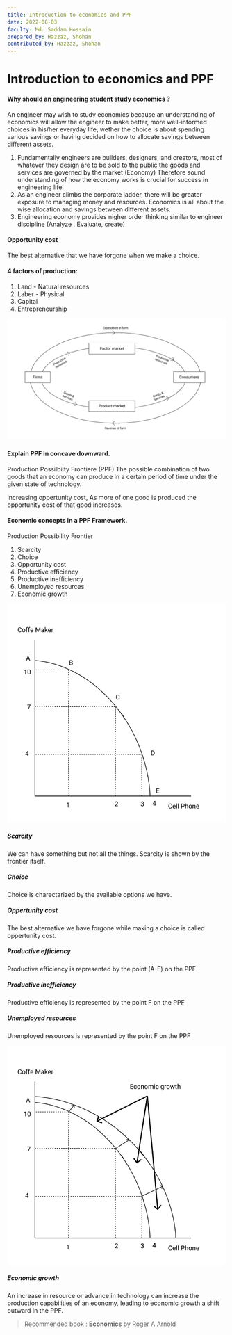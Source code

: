 ```yaml
---
title: Introduction to economics and PPF
date: 2022-08-03
faculty: Md. Saddam Hossain
prepared_by: Hazzaz, Shohan
contributed_by: Hazzaz, Shohan
---
```

# Introduction to economics and PPF

#### Why should an engineering student study economics ?
An engineer may wish to study economics because an understanding of economics will allow the engineer to make better, more well-informed choices in his/her everyday life, wether the choice is about spending various savings or having decided on how to allocate savings between different assets.

1. Fundamentally engineers are builders, designers, and creators, most of whatever they design are to be sold to the public the goods and services are governed by the market (Economy) Therefore sound understanding of how the economy works is crucial for success in engineering life.
2. As an engineer climbs the corporate ladder, there will be greater exposure to managing money and resources. Economics is all about the wise allocation and savings between different assets.
3. Engineering economy provides nigher order thinking similar to engineer discipline (Analyze , Evaluate, create)


#### Opportunity cost
The best alternative that we have forgone when we make a choice.


#### 4 factors of production:
1. Land - Natural resources
2. Laber - Physical
3. Capital
4. Entrepreneurship


![Firm Consumer flow](assets/farm_consumer_flow.svg)


#### Explain PPF in concave downward.
Production Possilbilty Frontiere (PPF) The possible combination of two goods that an economy can produce in  a certain period of time under the given state of technology.

increasing oppertunity cost, As more of one good is produced the opportunity cost of that good increases.


#### Economic concepts in a PPF Framework.
Production Possibility Frontier
1. Scarcity
2. Choice
3. Opportunity cost
4. Productive efficiency
5. Productive inefficiency
6. Unemployed resources
7. Economic growth

![PPF](assets/ppf.svg)

##### Scarcity
We can have something but not all the things. Scarcity is shown by the frontier itself.

##### Choice
Choice is charectarized by the available options we have.

##### Oppertunity cost
The best alternative we have forgone while making a choice is called oppertunity cost.

##### Productive efficiency
Productive efficiency is represented by the point (A-E) on the PPF

##### Productive inefficiency
Productive efficiency is represented by the point F on the PPF

##### Unemployed resources
Unemployed resources is represented by the point F on the PPF

![PPF with economic growth](assets/ppf_with_economic_growth.svg)

##### Economic growth
An increase in resource or advance in technology can increase the production capabilities of an economy, leading to economic growth a shift outward in the PPF.


> Recommended book : **Economics** by Roger A Arnold

